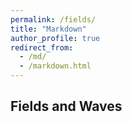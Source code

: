 ```yaml
---
permalink: /fields/
title: "Markdown"
author_profile: true
redirect_from: 
  - /md/
  - /markdown.html
---
```


## Fields and Waves
